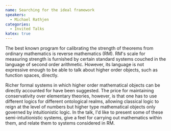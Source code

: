 ```yaml
---
name: Searching for the ideal framework
speakers:
  - Michael Rathjen
categories:
  - Invited Talks
katex: true
---
```


The best known program for calibrating the strength of theorems from ordinary
mathematics is reverse mathematics (RM). RM's scale for measuring strength is
furnished by certain standard systems couched in the language of second order
arithmetic. However, its language is not expressive enough to be able to talk
about higher order objects, such as function spaces, directly.

Richer formal systems in which higher order mathematical objects can be
directly accounted for have been suggested. The price for maintaining
conservativity over elementary theories, however, is that one has to use
different logics for different ontological realms, allowing classical logic to
reign at the level of numbers but higher type mathematical objects only
governed by intuitionistic logic. In the talk, I'd like to present some of
these semi-intuitionistic systems, give a feel for carrying out mathematics
within them, and relate them to systems considered in RM.
